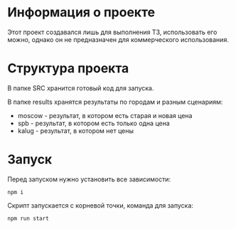 # Информация о проекте

Этот проект создавался лишь для выполнения ТЗ, использовать его можно, 
однако он не предназначен для коммерческого использования.

# Структура проекта

В папке SRC хранится готовый код для запуска.

В папке results хранятся результаты по городам и разным сценариям:

* moscow - результат, в котором есть старая и новая цена
* spb - результат, в котором есть только одна цена
* kalug - результат, в котором нет цены

# Запуск
Перед запуском нужно установить все зависимости:
```
npm i
```
Скрипт запускается с корневой точки, команда для запуска:
```
npm run start
```